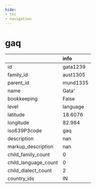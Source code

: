 ```yaml
---
hide:
- toc
- navigation
---
```

# gaq
|                      | info     |
|:---------------------|:---------|
| id                   | gata1239 |
| family_id            | aust1305 |
| parent_id            | mund1335 |
| name                 | Gata'    |
| bookkeeping          | False    |
| level                | language |
| latitude             | 18.6076  |
| longitude            | 82.984   |
| iso639P3code         | gaq      |
| description          | nan      |
| markup_description   | nan      |
| child_family_count   | 0        |
| child_language_count | 0        |
| child_dialect_count  | 2        |
| country_ids          | IN       |